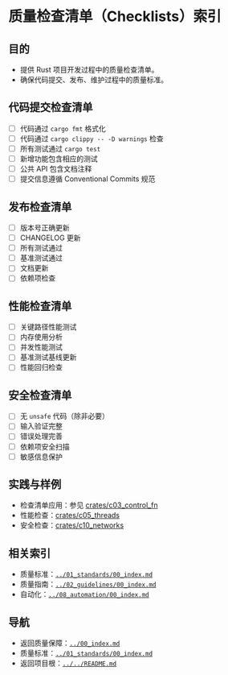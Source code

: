 # 质量检查清单（Checklists）索引

## 目的

- 提供 Rust 项目开发过程中的质量检查清单。
- 确保代码提交、发布、维护过程中的质量标准。

## 代码提交检查清单

- [ ] 代码通过 `cargo fmt` 格式化
- [ ] 代码通过 `cargo clippy -- -D warnings` 检查
- [ ] 所有测试通过 `cargo test`
- [ ] 新增功能包含相应的测试
- [ ] 公共 API 包含文档注释
- [ ] 提交信息遵循 Conventional Commits 规范

## 发布检查清单

- [ ] 版本号正确更新
- [ ] CHANGELOG 更新
- [ ] 所有测试通过
- [ ] 基准测试通过
- [ ] 文档更新
- [ ] 依赖项检查

## 性能检查清单

- [ ] 关键路径性能测试
- [ ] 内存使用分析
- [ ] 并发性能测试
- [ ] 基准测试基线更新
- [ ] 性能回归检查

## 安全检查清单

- [ ] 无 `unsafe` 代码（除非必要）
- [ ] 输入验证完整
- [ ] 错误处理完善
- [ ] 依赖项安全扫描
- [ ] 敏感信息保护

## 实践与样例

- 检查清单应用：参见 [crates/c03_control_fn](../../../crates/c03_control_fn/)
- 性能检查：[crates/c05_threads](../../../crates/c05_threads/)
- 安全检查：[crates/c10_networks](../../../crates/c10_networks/)

## 相关索引

- 质量标准：[`../01_standards/00_index.md`](../01_standards/00_index.md)
- 质量指南：[`../02_guidelines/00_index.md`](../02_guidelines/00_index.md)
- 自动化：[`../08_automation/00_index.md`](../08_automation/00_index.md)

## 导航

- 返回质量保障：[`../00_index.md`](../00_index.md)
- 质量标准：[`../01_standards/00_index.md`](../01_standards/00_index.md)
- 返回项目根：[`../../README.md`](../../README.md)
